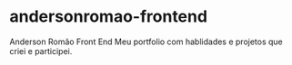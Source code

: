 # andersonromao-frontend
Anderson Romão Front End
Meu portfolio com hablidades e projetos que criei e participei.

